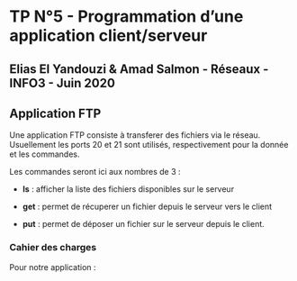 # TP N°5 - Programmation d’une application client/serveur

## Elias El Yandouzi & Amad Salmon - Réseaux - INFO3 - Juin 2020

## Application FTP

Une application FTP consiste à transferer des fichiers via le réseau. Usuellement les ports 20 et 21 sont utilisés, respectivement pour la donnée et les commandes.

Les commandes seront ici aux nombres de 3 :
- __ls__ : afficher la liste des fichiers disponibles sur le serveur

- __get__ : permet de récuperer un fichier depuis le serveur vers le client

- __put__ : permet de déposer un fichier sur le serveur depuis le client.

### Cahier des charges

Pour notre application :

